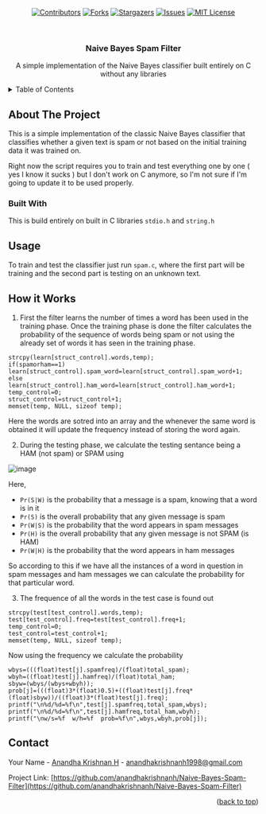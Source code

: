 <div align="center">

[![Contributors][contributors-shield]][contributors-url]
[![Forks][forks-shield]][forks-url]
[![Stargazers][stars-shield]][stars-url]
[![Issues][issues-shield]][issues-url]
[![MIT License][license-shield]][license-url]

</div>

<!-- PROJECT LOGO -->
<br />
<div align="center">

  <h3 align="center">Naive Bayes Spam Filter</h3>

  <p align="center">
    A simple implementation of the Naive Bayes classifier built entirely on C without any libraries 
  </p>
</div>

<!-- TABLE OF CONTENTS -->
<details>
  <summary>Table of Contents</summary>
  <ol>
    <li>
      <a href="#about-the-project">About The Project</a>
      <ul>
        <li><a href="#built-with">Built With</a></li>
      </ul>
    </li>
    <li>
      <a href="#getting-started">Getting Started</a>
      <ul>
        <li><a href="#prerequisites">Prerequisites</a></li>
        <li><a href="#installation">Installation</a></li>
      </ul>
    </li>
    <li><a href="#usage">Usage</a></li>
    <li><a href="#roadmap">Roadmap</a></li>
    <li><a href="#contributing">Contributing</a></li>
    <li><a href="#license">License</a></li>
    <li><a href="#contact">Contact</a></li>
    <li><a href="#acknowledgments">Acknowledgments</a></li>
  </ol>
</details>



<!-- ABOUT THE PROJECT -->
## About The Project
This is a simple implementation of the classic Naive Bayes classifier that classifies whether a given
text is spam or not based on the initial training data it was trained on.

Right now the script requires you to train and test everything one by one ( yes I know it  sucks ) but 
I don't work on C anymore, so I'm not sure if I'm going to update it to be used properly. 

### Built With

This is build entirely on built in C libraries `stdio.h` and `string.h`

<!-- USAGE EXAMPLES -->
## Usage

To train and test the classifier just run `spam.c`, where the first part will be training and the second
part is testing on an unknown text. 

## How it Works

1. First the filter learns the number of times a word has been used in the training phase.  Once 
the training phase is done the filter calculates the probability of the sequence of words being 
spam or not using the already set of words it has seen in the training phase.

```
strcpy(learn[struct_control].words,temp);
if(spamorham==1)
learn[struct_control].spam_word=learn[struct_control].spam_word+1;
else
learn[struct_control].ham_word=learn[struct_control].ham_word+1;
temp_control=0;
struct_control=struct_control+1;
memset(temp, NULL, sizeof temp);
```

Here the words are sotred into an array and the whenever the same word is obtained it will 
update the frequency instead of storing the word again.

2. During the testing phase, we calculate the testing sentance being a HAM (not spam) or SPAM using 

 ![image](https://wikimedia.org/api/rest_v1/media/math/render/svg/dc8c39ec48e65c0ab10dabe343d4da9a9585a77b)

Here,

* `Pr(S|W)` is the probability that a message is a spam, knowing that a word is in it
* `Pr(S)` is the overall probability that any given message is spam
* `Pr(W|S)` is the probability that the word appears in spam messages
* `Pr(H)` is the overall probability that any given message is not SPAM (is HAM)
* `Pr(W|H)` is the probability that the word appears in ham messages

So according to this if we have all the instances of a word in question in spam messages and 
ham messages we can calculate the probability for that particular word.

3. The frequence of all the words in the test case is found out

``` 
strcpy(test[test_control].words,temp);
test[test_control].freq=test[test_control].freq+1;
temp_control=0;
test_control=test_control+1;
memset(temp, NULL, sizeof temp); 
```
Now using the frequency we calculate the probability

```
wbys=(((float)test[j].spamfreq)/(float)total_spam);
wbyh=((float)test[j].hamfreq)/(float)total_ham;
sbyw=(wbys/(wbys+wbyh));
prob[j]=(((float)3*(float)0.5)+((float)test[j].freq*(float)sbyw))/((float)3*(float)test[j].freq);
printf("\n%d/%d=%f\n",test[j].spamfreq,total_spam,wbys);
printf("\n%d/%d=%f\n",test[j].hamfreq,total_ham,wbyh);
printf("\nw/s=%f  w/h=%f  prob=%f\n",wbys,wbyh,prob[j]);
```
<!-- CONTACT -->
## Contact

Your Name - [Anandha Krishnan H](anandhakrishnanh1998@gmail.com) - anandhakrishnanh1998@gmail.com

Project Link: [https://github.com/anandhakrishnanh/Naive-Bayes-Spam-Filter](https://github.com/anandhakrishnanh/Naive-Bayes-Spam-Filter)

<p align="right">(<a href="#top">back to top</a>)</p>

<!-- MARKDOWN LINKS & IMAGES -->
<!-- https://www.markdownguide.org/basic-syntax/#reference-style-links -->
[contributors-shield]: https://img.shields.io/github/contributors/anandhakrishnanh/Naive-Bayes-Spam-Filter.svg?style=for-the-badge
[contributors-url]: https://github.com/anandhakrishnanh/Naive-Bayes-Spam-Filter/graphs/contributors
[forks-shield]: https://img.shields.io/github/forks/anandhakrishnanh/Naive-Bayes-Spam-Filter.svg?style=for-the-badge
[forks-url]: https://github.com/anandhakrishnanh/Naive-Bayes-Spam-Filter/network/members
[stars-shield]: https://img.shields.io/github/stars/anandhakrishnanh/Naive-Bayes-Spam-Filter.svg?style=for-the-badge
[stars-url]: https://github.com/anandhakrishnanh/Naive-Bayes-Spam-Filter/stargazers
[issues-shield]: https://img.shields.io/github/issues/anandhakrishnanh/Naive-Bayes-Spam-Filter.svg?style=for-the-badge
[issues-url]: https://github.com/anandhakrishnanh/Naive-Bayes-Spam-Filter/issues
[license-shield]: https://img.shields.io/github/license/anandhakrishnanh/Naive-Bayes-Spam-Filter.svg?style=for-the-badge
[license-url]: https://github.com/anandhakrishnanh/Naive-Bayes-Spam-Filter/blob/master/LICENSE.txt

